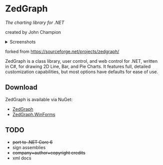 # ZedGraph

*The charting library for .NET*

created by John Champion

<details>
  <summary>Screenshots</summary>

  ![](images/axiscross.png)

  ![](images/basetic.png)

  ![](images/dualy.png)

  ![](images/filledcurve.png)

  ![](images/gradientbyz.png)

  ![](images/linestack.png)

  ![](images/linewithband.png)

  ![](images/multi_y.png)

  ![](images/smoothchart.png)

  ![](images/stepchart.png)

</details>

forked from https://sourceforge.net/projects/zedgraph/

ZedGraph is a class library, user control, and web control for
.NET, written in C#, for drawing 2D Line, Bar, and Pie Charts.
It features full, detailed customization capabilities, but most
options have defaults for ease of use.

## Download

ZedGraph is available via NuGet:
- [ZedGraph](http://nuget.org/packages/ZedGraph)
- [ZedGraph.WinForms](http://nuget.org/packages/ZedGraph.WinForms)

## TODO
* ~~port to .NET Core 6~~
* sign assemblies
* ~~company+author+copyright credits~~
* xml docs

